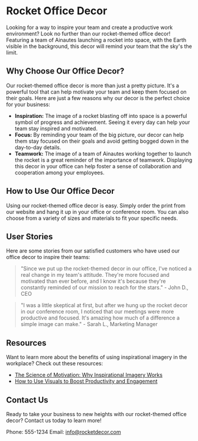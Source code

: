 <!--font:Orbitron-->

# Rocket Office Decor

Looking for a way to inspire your team and create a productive work environment? Look no further than our rocket-themed office decor! Featuring a team of Ainautes launching a rocket into space, with the Earth visible in the background, this decor will remind your team that the sky's the limit.

## Why Choose Our Office Decor?

Our rocket-themed office decor is more than just a pretty picture. It's a powerful tool that can help motivate your team and keep them focused on their goals. Here are just a few reasons why our decor is the perfect choice for your business:

- **Inspiration:** The image of a rocket blasting off into space is a powerful symbol of progress and achievement. Seeing it every day can help your team stay inspired and motivated.
- **Focus:** By reminding your team of the big picture, our decor can help them stay focused on their goals and avoid getting bogged down in the day-to-day details.
- **Teamwork:** The image of a team of Ainautes working together to launch the rocket is a great reminder of the importance of teamwork. Displaying this decor in your office can help foster a sense of collaboration and cooperation among your employees.

## How to Use Our Office Decor

Using our rocket-themed office decor is easy. Simply order the print from our website and hang it up in your office or conference room. You can also choose from a variety of sizes and materials to fit your specific needs.

## User Stories

Here are some stories from our satisfied customers who have used our office decor to inspire their teams:

> "Since we put up the rocket-themed decor in our office, I've noticed a real change in my team's attitude. They're more focused and motivated than ever before, and I know it's because they're constantly reminded of our mission to reach for the stars." - John D., CEO

> "I was a little skeptical at first, but after we hung up the rocket decor in our conference room, I noticed that our meetings were more productive and focused. It's amazing how much of a difference a simple image can make." - Sarah L., Marketing Manager

## Resources

Want to learn more about the benefits of using inspirational imagery in the workplace? Check out these resources:

- [The Science of Motivation: Why Inspirational Imagery Works](#motivation)
- [How to Use Visuals to Boost Productivity and Engagement](#visuals)

## Contact Us

Ready to take your business to new heights with our rocket-themed office decor? Contact us today to learn more!

Phone: 555-1234
Email: info@rocketdecor.com

<!--

Write me content for website with wallpaper which alt text is:

"A team of Ainautes launching a rocket into space, with the Earth visible in the background."

The name/title of the page should not be 1:1 copy of the alt text but rather a real content of the website which is using this wallpaper.

- Use markdown format 
- Start with heading
- Heading should be short and concise
- The content should look like a real website 
- The website should not be about the wallpaper, wallpaper is just a related background
- Heading should be contain work "wallpaper" or "background"
- Include real sections like references, contact, user stories, etc. use things relevant to the page purpose.
- Feel free to use structure like headings, bullets, numbering, blockquotes, paragraphs, horizontal lines, etc.
- You can use formatting like bold or _italic_
- You can include UTF-8 emojis
- Links should be only #hash anchors (and you can refer to the document itself)
- Do not include images


---


# Launch Your Business to New Heights with Our Rocket-Themed Wallpaper

Are you looking for a way to inspire your team and boost productivity? Look no further than our rocket-themed wallpaper! Featuring a team of Ainautes launching a rocket into space, with the Earth visible in the background, this wallpaper will remind your team that the sky's the limit.

## Why Choose Our Wallpaper?

Our rocket-themed wallpaper is more than just a pretty picture. It's a powerful tool that can help motivate your team and keep them focused on their goals. Here are just a few reasons why our wallpaper is the perfect choice for your business:

- **Inspiration:** The image of a rocket blasting off into space is a powerful symbol of progress and achievement. Seeing it every day can help your team stay inspired and motivated.
- **Focus:** By reminding your team of the big picture, our wallpaper can help them stay focused on their goals and avoid getting bogged down in the day-to-day details.
- **Teamwork:** The image of a team of Ainautes working together to launch the rocket is a great reminder of the importance of teamwork. Displaying this wallpaper in your office can help foster a sense of collaboration and cooperation among your employees.

## How to Use Our Wallpaper

Using our rocket-themed wallpaper is easy. Simply download the image from our website and set it as your desktop background. You can also print it out and display it in your office or conference room for maximum impact.

## User Stories

Here are some stories from our satisfied customers who have used our wallpaper to inspire their teams:

> "Since we started using the rocket-themed wallpaper, I've noticed a real change in my team's attitude. They're more focused and motivated than ever before, and I know it's because they're constantly reminded of our mission to reach for the stars." - John D., CEO

> "I was a little skeptical at first, but after we put up the rocket wallpaper in our conference room, I noticed that our meetings were more productive and focused. It's amazing how much of a difference a simple image can make." - Sarah L., Marketing Manager

## References

Want to learn more about the benefits of using inspirational imagery in the workplace? Check out these resources:

- [The Science of Motivation: Why Inspirational Imagery Works](#motivation)
- [How to Use Visuals to Boost Productivity and Engagement](#visuals)

## Contact Us

Ready to take your business to new heights with our rocket-themed wallpaper? Contact us today to learn more!

Phone: 555-1234
Email: info@rocketwallpaper.com


---


Heading should not include word "wallpaper". The website should not be about the wallpaper itself, wallpaper is just a related background, rewrite whole content.


---


# Launch Your Business to New Heights with Our Rocket-Themed Office Decor

Looking for a way to inspire your team and create a productive work environment? Look no further than our rocket-themed office decor! Featuring a team of Ainautes launching a rocket into space, with the Earth visible in the background, this decor will remind your team that the sky's the limit.

## Why Choose Our Office Decor?

Our rocket-themed office decor is more than just a pretty picture. It's a powerful tool that can help motivate your team and keep them focused on their goals. Here are just a few reasons why our decor is the perfect choice for your business:

- **Inspiration:** The image of a rocket blasting off into space is a powerful symbol of progress and achievement. Seeing it every day can help your team stay inspired and motivated.
- **Focus:** By reminding your team of the big picture, our decor can help them stay focused on their goals and avoid getting bogged down in the day-to-day details.
- **Teamwork:** The image of a team of Ainautes working together to launch the rocket is a great reminder of the importance of teamwork. Displaying this decor in your office can help foster a sense of collaboration and cooperation among your employees.

## How to Use Our Office Decor

Using our rocket-themed office decor is easy. Simply order the print from our website and hang it up in your office or conference room. You can also choose from a variety of sizes and materials to fit your specific needs.

## User Stories

Here are some stories from our satisfied customers who have used our office decor to inspire their teams:

> "Since we put up the rocket-themed decor in our office, I've noticed a real change in my team's attitude. They're more focused and motivated than ever before, and I know it's because they're constantly reminded of our mission to reach for the stars." - John D., CEO

> "I was a little skeptical at first, but after we hung up the rocket decor in our conference room, I noticed that our meetings were more productive and focused. It's amazing how much of a difference a simple image can make." - Sarah L., Marketing Manager

## Resources

Want to learn more about the benefits of using inspirational imagery in the workplace? Check out these resources:

- [The Science of Motivation: Why Inspirational Imagery Works](#motivation)
- [How to Use Visuals to Boost Productivity and Engagement](#visuals)

## Contact Us

Ready to take your business to new heights with our rocket-themed office decor? Contact us today to learn more!

Phone: 555-1234
Email: info@rocketdecor.com

-->

